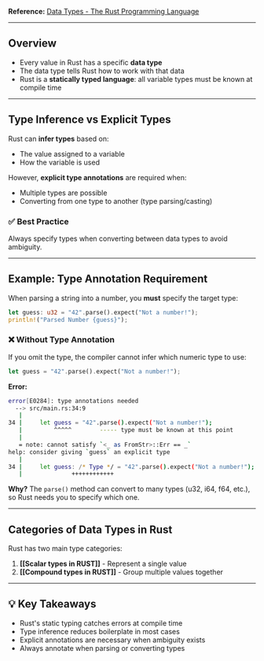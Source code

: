 **Reference:** [Data Types - The Rust Programming Language](https://doc.rust-lang.org/book/ch03-02-data-types.html#data-types)

---

## Overview

- Every value in Rust has a specific **data type**
- The data type tells Rust how to work with that data
- Rust is a **statically typed language**: all variable types must be known at compile time

---

## Type Inference vs Explicit Types

Rust can **infer types** based on:

- The value assigned to a variable
- How the variable is used

However, **explicit type annotations** are required when:

- Multiple types are possible
- Converting from one type to another (type parsing/casting)

### ✅ Best Practice

Always specify types when converting between data types to avoid ambiguity.

---

## Example: Type Annotation Requirement

When parsing a string into a number, you **must** specify the target type:

```rust
let guess: u32 = "42".parse().expect("Not a number!");
println!("Parsed Number {guess}");
```

### ❌ Without Type Annotation

If you omit the type, the compiler cannot infer which numeric type to use:

```rust
let guess = "42".parse().expect("Not a number!");
```

**Error:**

```bash
error[E0284]: type annotations needed
  --> src/main.rs:34:9
   |
34 |     let guess = "42".parse().expect("Not a number!");
   |         ^^^^^        ----- type must be known at this point
   |
   = note: cannot satisfy `<_ as FromStr>::Err == _`
help: consider giving `guess` an explicit type
   |
34 |     let guess: /* Type */ = "42".parse().expect("Not a number!");
   |              ++++++++++++
```

**Why?** The `parse()` method can convert to many types (u32, i64, f64, etc.), so Rust needs you to specify which one.

---

## Categories of Data Types in Rust

Rust has two main type categories:

1. **[[Scalar types in RUST]]** - Represent a single value
2. **[[Compound types in RUST]]** - Group multiple values together

---

## 💡 Key Takeaways

- Rust's static typing catches errors at compile time
- Type inference reduces boilerplate in most cases
- Explicit annotations are necessary when ambiguity exists
- Always annotate when parsing or converting types